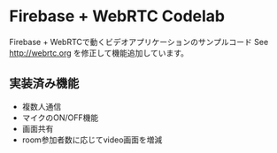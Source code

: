 # Firebase + WebRTC Codelab
Firebase + WebRTCで動くビデオアプリケーションのサンプルコード
See http://webrtc.org
を修正して機能追加しています。

## 実装済み機能
- 複数人通信
- マイクのON/OFF機能
- 画面共有
- room参加者数に応じてvideo画面を増減
